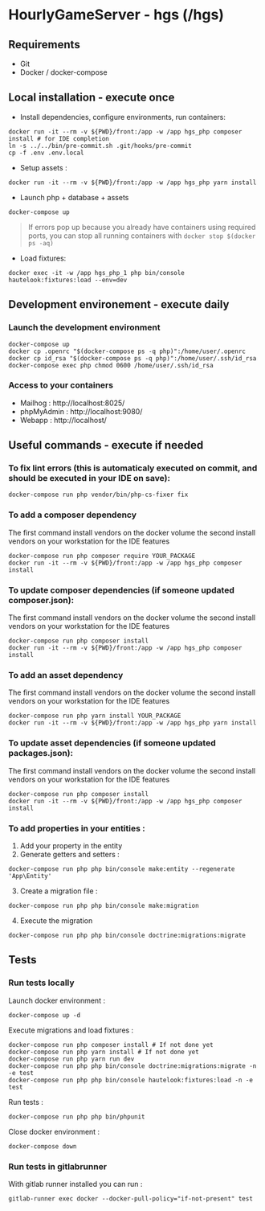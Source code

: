 # HourlyGameServer - hgs (/hgs)

## Requirements

-   Git
-   Docker / docker-compose

## Local installation - execute once

-   Install dependencies, configure environments, run containers:

```
docker run -it --rm -v ${PWD}/front:/app -w /app hgs_php composer install # for IDE completion
ln -s ../../bin/pre-commit.sh .git/hooks/pre-commit
cp -f .env .env.local
```

-   Setup assets :

```
docker run -it --rm -v ${PWD}/front:/app -w /app hgs_php yarn install
```

-   Launch php + database + assets

```
docker-compose up
```

> If errors pop up because you already have containers using required ports, you can stop all running containers with `docker stop $(docker ps -aq)`

-   Load fixtures:

```
docker exec -it -w /app hgs_php_1 php bin/console hautelook:fixtures:load --env=dev
```

## Development environement - execute daily

### Launch the development environment

```
docker-compose up
docker cp .openrc "$(docker-compose ps -q php)":/home/user/.openrc
docker cp id_rsa "$(docker-compose ps -q php)":/home/user/.ssh/id_rsa
docker-compose exec php chmod 0600 /home/user/.ssh/id_rsa
```

### Access to your containers

-   Mailhog : http://localhost:8025/
-   phpMyAdmin : http://localhost:9080/
-   Webapp : http://localhost/

## Useful commands - execute if needed

### To fix lint errors (this is automaticaly executed on commit, and should be executed in your IDE on save):

```
docker-compose run php vendor/bin/php-cs-fixer fix
```

### To add a composer dependency

The first command install vendors on the docker volume the second install vendors on your workstation for the IDE features

```
docker-compose run php composer require YOUR_PACKAGE
docker run -it --rm -v ${PWD}/front:/app -w /app hgs_php composer install
```

### To update composer dependencies (if someone updated composer.json):

The first command install vendors on the docker volume the second install vendors on your workstation for the IDE features

```
docker-compose run php composer install
docker run -it --rm -v ${PWD}/front:/app -w /app hgs_php composer install
```

### To add an asset dependency

The first command install vendors on the docker volume the second install vendors on your workstation for the IDE features

```
docker-compose run php yarn install YOUR_PACKAGE
docker run -it --rm -v ${PWD}/front:/app -w /app hgs_php yarn install
```

### To update asset dependencies (if someone updated packages.json):

The first command install vendors on the docker volume the second install vendors on your workstation for the IDE features

```
docker-compose run php composer install
docker run -it --rm -v ${PWD}/front:/app -w /app hgs_php composer install
```

### To add properties in your entities :

1. Add your property in the entity
2. Generate getters and setters :

```
docker-compose run php php bin/console make:entity --regenerate 'App\Entity'
```

3. Create a migration file :

```
docker-compose run php php bin/console make:migration
```

4. Execute the migration

```
docker-compose run php php bin/console doctrine:migrations:migrate
```

## Tests

### Run tests locally

Launch docker environment :

```shell script
docker-compose up -d
```

Execute migrations and load fixtures :

```shell script
docker-compose run php composer install # If not done yet
docker-compose run php yarn install # If not done yet
docker-compose run php yarn run dev
docker-compose run php php bin/console doctrine:migrations:migrate -n -e test
docker-compose run php php bin/console hautelook:fixtures:load -n -e test
```

Run tests :

```shell script
docker-compose run php php bin/phpunit
```

Close docker environment :

```shell script
docker-compose down
```

### Run tests in gitlabrunner

With gitlab runner installed you can run :

```shell script
gitlab-runner exec docker --docker-pull-policy="if-not-present" test
```
